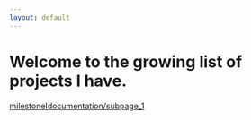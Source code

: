 ```yaml
---
layout: default
---
```


# Welcome to the growing list of projects I have.

[milestoneIdocumentation/subpage_1](https://correllid03.github.io/subpage_1/)
